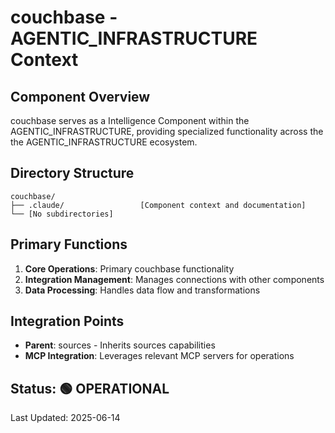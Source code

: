 # couchbase - AGENTIC_INFRASTRUCTURE Context

## Component Overview

couchbase serves as a Intelligence Component within the AGENTIC_INFRASTRUCTURE, providing specialized functionality across the the AGENTIC_INFRASTRUCTURE ecosystem.

## Directory Structure

```
couchbase/
├── .claude/                 [Component context and documentation]
└── [No subdirectories]
```

## Primary Functions

1. **Core Operations**: Primary couchbase functionality
2. **Integration Management**: Manages connections with other components
3. **Data Processing**: Handles data flow and transformations

## Integration Points

- **Parent**: sources - Inherits sources capabilities
- **MCP Integration**: Leverages relevant MCP servers for operations
  
## Status: 🟢 OPERATIONAL

Last Updated: 2025-06-14
